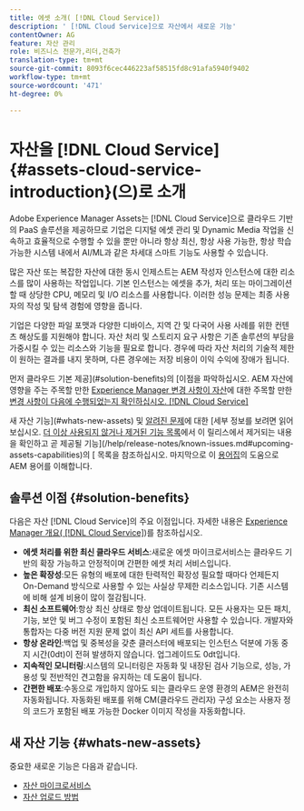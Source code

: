 ```yaml
---
title: 에셋 소개( [!DNL Cloud Service])
description: ' [!DNL Cloud Service]으로 자산에서 새로운 기능'
contentOwner: AG
feature: 자산 관리
role: 비즈니스 전문가,리더,건축가
translation-type: tm+mt
source-git-commit: 8093f6cec446223af58515fd8c91afa5940f9402
workflow-type: tm+mt
source-wordcount: '471'
ht-degree: 0%

---
```



# 자산을 [!DNL Cloud Service] {#assets-cloud-service-introduction}(으)로 소개

<!-- Need review information from gklebus -->

Adobe Experience Manager Assets는 [!DNL Cloud Service]으로 클라우드 기반의 PaaS 솔루션을 제공하므로 기업은 디지털 에셋 관리 및 Dynamic Media 작업을 신속하고 효율적으로 수행할 수 있을 뿐만 아니라 항상 최신, 항상 사용 가능한, 항상 학습 가능한 시스템 내에서 AI/ML과 같은 차세대 스마트 기능도 사용할 수 있습니다.

많은 자산 또는 복잡한 자산에 대한 동시 인제스트는 AEM 작성자 인스턴스에 대한 리소스를 많이 사용하는 작업입니다. 기본 인스턴스는 에셋을 추가, 처리 또는 마이그레이션할 때 상당한 CPU, 메모리 및 I/O 리소스를 사용합니다. 이러한 성능 문제는 최종 사용자의 작성 및 탐색 경험에 영향을 줍니다.

기업은 다양한 파일 포맷과 다양한 디바이스, 지역 간 및 다국어 사용 사례를 위한 컨텐츠 해상도를 지원해야 합니다. 자산 처리 및 스토리지 요구 사항은 기존 솔루션의 부담을 가중시킬 수 있는 리소스와 기능을 필요로 합니다. 경우에 따라 자산 처리의 기술적 제한이 원하는 결과를 내지 못하며, 다른 경우에는 저장 비용이 이익 수익에 장애가 됩니다.

먼저 클라우드 기본 제공](#solution-benefits)의 [이점을 파악하십시오. AEM 자산에 영향을 주는 주목할 만한 [Experience Manager 변경 사항이 자산](/help/assets/assets-cloud-changes.md)에 대한 주목할 만한 [변경 사항이 다음에 수행되었는지 확인하십시오. [!DNL Cloud Service]](/help/release-notes/aem-cloud-changes.md)

새 자산 기능](#whats-new-assets) 및 [알려진 문제](/help/release-notes/known-issues.md)에 대한 [세부 정보를 보려면 읽어보십시오. [더 이상 사용되지 않거나 제거된 기능 목록](/help/release-notes/deprecated-removed-features.md)에서 이 릴리스에서 제거되는 내용을 확인하고 곧 제공될 기능](/help/release-notes/known-issues.md#upcoming-assets-capabilities)의 [ 목록을 참조하십시오. 마지막으로 이 [용어집](/help/overview/terminology.md)의 도움으로 AEM 용어를 이해합니다.

## 솔루션 이점 {#solution-benefits}

다음은 자산 [!DNL Cloud Service]의 주요 이점입니다. 자세한 내용은 [Experience Manager 개요( [!DNL Cloud Service]](/help/overview/introduction.md))를 참조하십시오.

* **에셋 처리를 위한 최신 클라우드 서비스**:새로운 에셋 마이크로서비스는 클라우드 기반의 확장 가능하고 안정적이며 간편한 에셋 처리 서비스입니다.
* **높은 확장성**:모든 유형의 배포에 대한 탄력적인 확장성 필요할 때마다 언제든지 On-Demand 방식으로 사용할 수 있는 사실상 무제한 리소스입니다. 기존 시스템에 비해 설계 비용이 많이 절감됩니다.
* **최신 소프트웨어**:항상 최신 상태로 항상 업데이트됩니다. 모든 사용자는 모든 패치, 기능, 보안 및 버그 수정이 포함된 최신 소프트웨어만 사용할 수 있습니다. 개발자와 통합자는 다중 버전 지원 문제 없이 최신 API 세트를 사용합니다.
* **항상 온라인**:백업 및 중복성을 갖춘 클러스터에 배포되는 인스턴스 덕분에 가동 중지 시간(0dt)이 전혀 발생하지 않습니다. 업그레이드도 0dt입니다.
* **지속적인 모니터링**:시스템의 모니터링은 자동화 및 내장된 검사 기능으로, 성능, 가용성 및 전반적인 견고함을 유지하는 데 도움이 됩니다.
* **간편한 배포**:수동으로 개입하지 않아도 되는 클라우드 운영 환경의 AEM은 완전히 자동화됩니다. 자동화된 배포를 위해 CM(클라우드 관리자) 구성 요소는 사용자 정의 코드가 포함된 배포 가능한 Docker 이미지 작성을 자동화합니다.

## 새 자산 기능 {#whats-new-assets}

중요한 새로운 기능은 다음과 같습니다.

* [자산 마이크로서비스](/help/assets/asset-microservices-overview.md)
* [자산 업로드 방법](/help/assets/add-assets.md)
